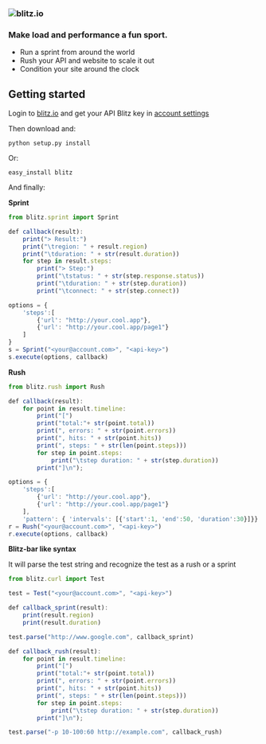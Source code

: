 ### ![blitz.io](http://blitz.io/images/logo2.png)

### Make load and performance a fun sport.

* Run a sprint from around the world
* Rush your API and website to scale it out
* Condition your site around the clock

## Getting started

Login to [blitz.io](http://blitz.io) and get your 
API Blitz key in [account settings](https://www.blitz.io/to#/settings/blitz_keys)

Then download and:

    python setup.py install

Or:

    easy_install blitz

And finally:

**Sprint**

```javascript
from blitz.sprint import Sprint

def callback(result):
    print("> Result:")
    print("\tregion: " + result.region)
    print("\tduration: " + str(result.duration))
    for step in result.steps:
        print("> Step:")
        print("\tstatus: " + str(step.response.status))
        print("\tduration: " + str(step.duration))
        print("\tconnect: " + str(step.connect))

options = {
    'steps':[
        {'url': "http://your.cool.app"},
        {'url': "http://your.cool.app/page1"}
    ]
}
s = Sprint("<your@account.com>", "<api-key>")
s.execute(options, callback)
```

**Rush**

```javascript
from blitz.rush import Rush

def callback(result):
    for point in result.timeline:
        print("[")
        print("total:"+ str(point.total))
        print(", errors: " + str(point.errors))
        print(", hits: " + str(point.hits))
        print(", steps: " + str(len(point.steps)))
        for step in point.steps:
            print("\tstep duration: " + str(step.duration))
        print("]\n");

options = {
    'steps':[
        {'url': "http://your.cool.app"},
        {'url': "http://your.cool.app/page1"}
    ],
    'pattern': { 'intervals': [{'start':1, 'end':50, 'duration':30}]}}
r = Rush("<your@account.com>", "<api-key>")
r.execute(options, callback)    
```

**Blitz-bar like syntax**

It will parse the test string and recognize the test as a rush or a sprint

```javascript
from blitz.curl import Test

test = Test("<your@account.com>", "<api-key>")

def callback_sprint(result):
    print(result.region)
    print(result.duration)

test.parse("http://www.google.com", callback_sprint)

def callback_rush(result):
    for point in result.timeline:
        print("[")
        print("total:"+ str(point.total))
        print(", errors: " + str(point.errors))
        print(", hits: " + str(point.hits))
        print(", steps: " + str(len(point.steps)))
        for step in point.steps:
            print("\tstep duration: " + str(step.duration))
        print("]\n");

test.parse("-p 10-100:60 http://example.com", callback_rush)
```

